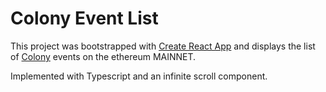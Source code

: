 # Colony Event List
This project was bootstrapped with [Create React App](https://github.com/facebook/create-react-app) and displays the list of [Colony](https://colony.io/) events on the ethereum MAINNET.

Implemented with Typescript and an infinite scroll component.
